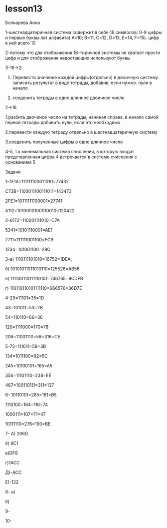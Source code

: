 # lesson13
Болкарева Анна

1-шестнадцатеричная система содержит в себе 16 символов: 0-9 цифры и первые буквы лат алфавита( А=10; B=11, C=12, D=13, E=14, F=15). цифр в ней всего 10

2-потому что для отображения 16-тиричной системы не хватает просто цифр и для отображения недостающих используют буквы

3-16->2:

  1. Перевести значение каждой цифры(отдельно) в двоичную систему. записать результат в виде тетрады, добавив, если нужно. нули в начало
  
  2. соеденить тетрады в одно длинное двоичное число
     
2->16

  1.разбить двочиное число на тетрады, начиная справа. в начало самой первой тетрады добавить нули, если это необходимо.

  2.перевести каждую тетраду отдельно в шестнадцатеричную систему

  3.соеденить полученные цифры в одно длинное число
  
4-5, т.к минимальная система счисления, в которую входит представленная цифра 4 встречается в системе счисления с основанием 5

Задачи


1-7F1A=111111100011010=77432

  C73B=1100011100111011=143473

  2FE1=10111111100001=27741

  A112=1010000100010010=120422

2-6172=110001111010=C7A

  5341=10101110001=AE1

  7711=111111001100=FC9

  1234=101001100=29C

3-а) 1110111101010=16752=1DEA;

  б) 10101011011010110=125526=AB56

  в) 111100110111110101=746765=8CDFB

  г) 110110110101111110=666576=36D7E

4-29=11101=35=1D

  43=101011=53=2B

  54=110110=66=36

  120=1111000=170=78

  206=11001110=58=316=CE

5-73=111011=59=3B

  134=1011100=92=5C

  245=10100101=165=A5

  356=11101110=238=EE

  467=100110111=311=137

6- 10110101=265=181=B5

  1110100=164=116=74

  1000111=107=71=47
  
  10111110=276=190=BE

7- А) 206D

  б) 9C1

  в)DF8

  г)1ACC

  Д)-ACC

  Е)-122

8- а)

  б)

9-

10-
